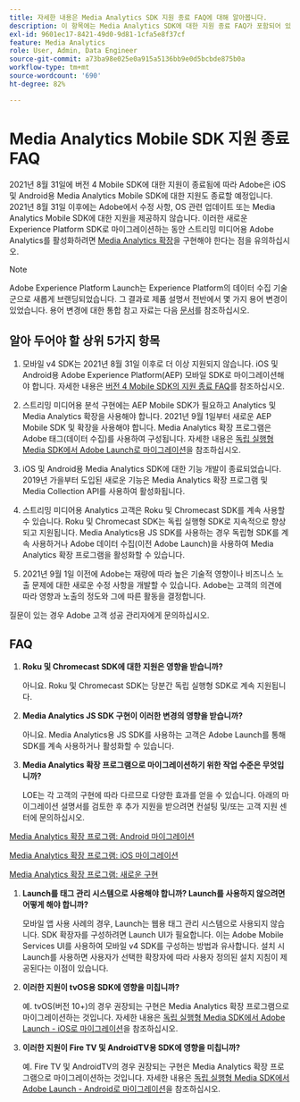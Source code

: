 ```yaml
---
title: 자세한 내용은 Media Analytics SDK 지원 종료 FAQ에 대해 알아봅니다.
description: 이 항목에는 Media Analytics SDK에 대한 지원 종료 FAQ가 포함되어 있습니다.
exl-id: 9601ec17-8421-49d0-9d81-1cfa5e8f37cf
feature: Media Analytics
role: User, Admin, Data Engineer
source-git-commit: a73ba98e025e0a915a5136bb9e0d5bcbde875b0a
workflow-type: tm+mt
source-wordcount: '690'
ht-degree: 82%

---
```


# Media Analytics Mobile SDK 지원 종료 FAQ

2021년 8월 31일에 버전 4 Mobile SDK에 대한 지원이 종료됨에 따라 Adobe은 iOS 및 Android용 Media Analytics Mobile SDK에 대한 지원도 종료할 예정입니다. 2021년 8월 31일 이후에는 Adobe에서 수정 사항, OS 관련 업데이트 또는 Media Analytics Mobile SDK에 대한 지원을 제공하지 않습니다.  이러한 새로운 Experience Platform SDK로 마이그레이션하는 동안 스트리밍 미디어용 Adobe Analytics를 활성화하려면 [Media Analytics 확장](https://aep-sdks.gitbook.io/docs/using-mobile-extensions/adobe-media-analytics)을 구현해야 한다는 점을 유의하십시오.

>[!NOTE]
>Adobe Experience Platform Launch는 Experience Platform의 데이터 수집 기술군으로 새롭게 브랜딩되었습니다. 그 결과로 제품 설명서 전반에서 몇 가지 용어 변경이 있었습니다. 용어 변경에 대한 통합 참고 자료는 다음 [문서](https://experienceleague.adobe.com/docs/experience-platform/tags/term-updates.html?lang=ko-KR)를 참조하십시오.


## 알아 두어야 할 상위 5가지 항목

1. 모바일 v4 SDK는 2021년 8월 31일 이후로 더 이상 지원되지 않습니다. iOS 및 Android용 Adobe Experience Platform(AEP) 모바일 SDK로 마이그레이션해야 합니다. 자세한 내용은 [버전 4 Mobile SDK의 지원 종료 FAQ](https://aep-sdks.gitbook.io/docs/version-4-sdk-end-of-support-faq)를 참조하십시오.

1. 스트리밍 미디어용 분석 구현에는 AEP Mobile SDK가 필요하고 Analytics 및 Media Analytics 확장을 사용해야 합니다. 2021년 9월 1일부터 새로운 AEP Mobile SDK 및 확장을 사용해야 합니다.  Media Analytics 확장 프로그램은 Adobe 태그(데이터 수집)를 사용하여 구성됩니다.  자세한 내용은 [독립 실행형 Media SDK에서 Adobe Launch로 마이그레이션](/help/legacy/sdk-to-launch/sdk-to-launch-migration.md)을 참조하십시오.

1. iOS 및 Android용 Media Analytics SDK에 대한 기능 개발이 종료되었습니다.  2019년 가을부터 도입된 새로운 기능은 Media Analytics 확장 프로그램 및 Media Collection API를 사용하여 활성화됩니다.

1. 스트리밍 미디어용 Analytics 고객은 Roku 및 Chromecast SDK를 계속 사용할 수 있습니다. Roku 및 Chromecast SDK는 독립 실행형 SDK로 지속적으로 향상되고 지원됩니다.  Media Analytics용 JS SDK를 사용하는 경우 독립형 SDK를 계속 사용하거나 Adobe 데이터 수집(이전 Adobe Launch)을 사용하여 Media Analytics 확장 프로그램을 활성화할 수 있습니다.

1. 2021년 9월 1일 이전에 Adobe는 재량에 따라 높은 기술적 영향이나 비즈니스 노출 문제에 대한 새로운 수정 사항을 개발할 수 있습니다. Adobe는 고객의 의견에 따라 영향과 노출의 정도와 그에 따른 활동을 결정합니다.

질문이 있는 경우 Adobe 고객 성공 관리자에게 문의하십시오.

## FAQ

1. **Roku 및 Chromecast SDK에 대한 지원은 영향을 받습니까?**

   아니요.  Roku 및 Chromecast SDK는 당분간 독립 실행형 SDK로 계속 지원됩니다.&#x200B;
&#x200B;
1. **Media Analytics JS SDK 구현이 이러한 변경의 영향을 받습니까?**

   아니요.  Media Analytics용 JS SDK를 사용하는 고객은 Adobe Launch를 통해 SDK를 계속 사용하거나 활성화할 수 있습니다.
&#x200B;
1. **Media Analytics 확장 프로그램으로 마이그레이션하기 위한 작업 수준은 무엇입니까?**

   LOE는 각 고객의 구현에 따라 다르므로 다양한 효과를 얻을 수 있습니다.  아래의 마이그레이션 설명서를 검토한 후 추가 지원을 받으려면 컨설팅 및/또는 고객 지원 센터에 문의하십시오.

[Media Analytics 확장 프로그램: Android 마이그레이션](/help/legacy/sdk-to-launch/sdk-to-launch-migration-platforms/sdk-to-launch-migration-android.md)

[Media Analytics 확장 프로그램: iOS 마이그레이션](/help/legacy/sdk-to-launch/sdk-to-launch-migration-platforms/sdk-to-launch-migration-ios.md)

   [Media Analytics 확장 프로그램: 새로운 구현](https://aep-sdks.gitbook.io/docs/using-mobile-extensions/adobe-media-analytics)

1. **Launch를 태그 관리 시스템으로 사용해야 합니까? Launch를 사용하지 않으려면 어떻게 해야 합니까?**

   모바일 앱 사용 사례의 경우, Launch는 웹용 태그 관리 시스템으로 사용되지 않습니다.  SDK 확장자를 구성하려면 Launch UI가 필요합니다. 이는 Adobe Mobile Services UI를 사용하여 모바일 v4 SDK를 구성하는 방법과 유사합니다. 설치 시 Launch를 사용하면 사용자가 선택한 확장자에 따라 사용자 정의된 설치 지침이 제공된다는 이점이 있습니다.

1. **이러한 지원이 tvOS용 SDK에 영향을 미칩니까?**

   예. tvOS(버전 10+)의 경우 권장되는 구현은 Media Analytics 확장 프로그램으로 마이그레이션하는 것입니다.  자세한 내용은 [독립 실행형 Media SDK에서 Adobe Launch - iOS로 마이그레이션](/help/legacy/sdk-to-launch/sdk-to-launch-migration-platforms/sdk-to-launch-migration-ios.md)을 참조하십시오.

1. **이러한 지원이 Fire TV 및 AndroidTV용 SDK에 영향을 미칩니까&#x200B;?**

   예. Fire TV 및 AndroidTV의 경우 권장되는 구현은 Media Analytics 확장 프로그램으로 마이그레이션하는 것입니다.  자세한 내용은 [독립 실행형 Media SDK에서 Adobe Launch - Android로 마이그레이션](/help/legacy/sdk-to-launch/sdk-to-launch-migration-platforms/sdk-to-launch-migration-android.md)을 참조하십시오.
